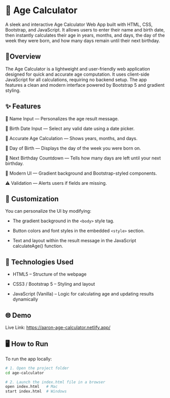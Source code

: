 # 🎂 Age Calculator

A sleek and interactive Age Calculator Web App built with HTML, CSS, Bootstrap, and JavaScript.
It allows users to enter their name and birth date, then instantly calculates their age in years, months, and days, the day of the week they were born, and how many days remain until their next birthday.

## 🧭Overview
The Age Calculator is a lightweight and user-friendly web application designed for quick and accurate age computation.
It uses client-side JavaScript for all calculations, requiring no backend setup. The app features a clean and modern interface powered by Bootstrap 5 and gradient styling.

## ✨ Features

🧍 Name Input — Personalizes the age result message.

📅 Birth Date Input — Select any valid date using a date picker.

🔢 Accurate Age Calculation — Shows years, months, and days.

📆 Day of Birth — Displays the day of the week you were born on.

🎂 Next Birthday Countdown — Tells how many days are left until your next birthday.

🎨 Modern UI — Gradient background and Bootstrap-styled components.

⚠️ Validation — Alerts users if fields are missing.

## 🧩 Customization

You can personalize the UI by modifying:

* The gradient background in the `<body>` style tag.

* Button colors and font styles in the embedded `<style>` section.

* Text and layout within the result message in the JavaScript calculateAge() function.

## 🧰 Technologies Used

* HTML5 – Structure of the webpage

* CSS3 / Bootstrap 5 – Styling and layout

* JavaScript (Vanilla) – Logic for calculating age and updating results dynamically
## 🌐 Demo
Live Link:
https://aaron-age-calculator.netlify.app/

## 🖥️ How to Run
To run the app locally:
```bash
# 1. Open the project folder
cd age-calculator

# 2. Launch the index.html file in a browser
open index.html   # Mac
start index.html  # Windows
```
